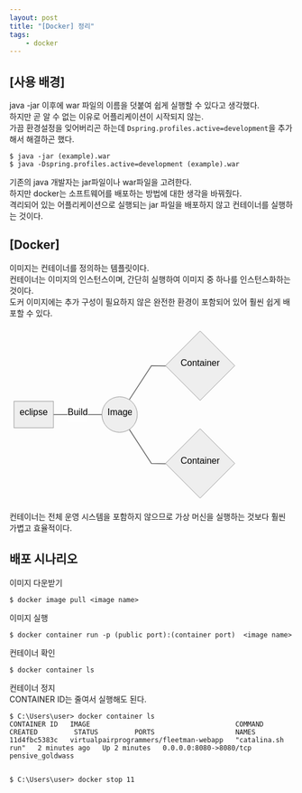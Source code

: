 ```yaml
---
layout: post
title: "[Docker] 정리"
tags: 
    - docker
---
```


<h2 id="사용-배경">[사용 배경]</h2>
<p>java -jar 이후에 war 파일의 이름을 덧붙여 쉽게 실행할 수 있다고 생각했다.<br>
하지만 곧 알 수 없는 이유로 어플리케이션이 시작되지 않는.<br>
가끔 환경설정을 잊어버리곤 하는데 <code>Dspring.profiles.active=development</code>을  추가해서 해결하곤 했다.</p>
<pre><code>$ java -jar (example).war
$ java -Dspring.profiles.active=development (example).war
</code></pre>
<p>기존의 java 개발자는 jar파일이나 war파일을 고려한다.<br>
하지만 docker는 소프트웨어를 배포하는 방법에 대한 생각을 바꿔줬다.<br>
격리되어 있는 어플리케이션으로 실행되는 jar 파일을 배포하지 않고 컨테이너를 실행하는 것이다.</p>
<h2 id="docker">[Docker]</h2>
<p>이미지는 컨테이너를 정의하는 템플릿이다.<br>
컨테이너는 이미지의 인스턴스이며, 간단히 실행하여 이미지 중 하나를 인스턴스화하는 것이다.<br>
도커 이미지에는 추가 구성이 필요하지 않은 완전한 환경이 포함되어 있어 훨씬 쉽게 배포할 수 있다.</p>
<pre class=" language-mermaid"><svg id="mermaid-svg-SMtcwGdiZQLAptmk" width="100%" xmlns="http://www.w3.org/2000/svg" xmlns:xlink="http://www.w3.org/1999/xlink" height="311.90252685546875" style="max-width: 407.9012451171875px;" viewBox="0 0 407.9012451171875 311.90252685546875"><style>#mermaid-svg-SMtcwGdiZQLAptmk{font-family:"trebuchet ms",verdana,arial,sans-serif;font-size:16px;fill:#000000;}#mermaid-svg-SMtcwGdiZQLAptmk .error-icon{fill:#552222;}#mermaid-svg-SMtcwGdiZQLAptmk .error-text{fill:#552222;stroke:#552222;}#mermaid-svg-SMtcwGdiZQLAptmk .edge-thickness-normal{stroke-width:2px;}#mermaid-svg-SMtcwGdiZQLAptmk .edge-thickness-thick{stroke-width:3.5px;}#mermaid-svg-SMtcwGdiZQLAptmk .edge-pattern-solid{stroke-dasharray:0;}#mermaid-svg-SMtcwGdiZQLAptmk .edge-pattern-dashed{stroke-dasharray:3;}#mermaid-svg-SMtcwGdiZQLAptmk .edge-pattern-dotted{stroke-dasharray:2;}#mermaid-svg-SMtcwGdiZQLAptmk .marker{fill:#666;stroke:#666;}#mermaid-svg-SMtcwGdiZQLAptmk .marker.cross{stroke:#666;}#mermaid-svg-SMtcwGdiZQLAptmk svg{font-family:"trebuchet ms",verdana,arial,sans-serif;font-size:16px;}#mermaid-svg-SMtcwGdiZQLAptmk .label{font-family:"trebuchet ms",verdana,arial,sans-serif;color:#000000;}#mermaid-svg-SMtcwGdiZQLAptmk .cluster-label text{fill:#333;}#mermaid-svg-SMtcwGdiZQLAptmk .cluster-label span{color:#333;}#mermaid-svg-SMtcwGdiZQLAptmk .label text,#mermaid-svg-SMtcwGdiZQLAptmk span{fill:#000000;color:#000000;}#mermaid-svg-SMtcwGdiZQLAptmk .node rect,#mermaid-svg-SMtcwGdiZQLAptmk .node circle,#mermaid-svg-SMtcwGdiZQLAptmk .node ellipse,#mermaid-svg-SMtcwGdiZQLAptmk .node polygon,#mermaid-svg-SMtcwGdiZQLAptmk .node path{fill:#eee;stroke:#999;stroke-width:1px;}#mermaid-svg-SMtcwGdiZQLAptmk .node .label{text-align:center;}#mermaid-svg-SMtcwGdiZQLAptmk .node.clickable{cursor:pointer;}#mermaid-svg-SMtcwGdiZQLAptmk .arrowheadPath{fill:#333333;}#mermaid-svg-SMtcwGdiZQLAptmk .edgePath .path{stroke:#666;stroke-width:1.5px;}#mermaid-svg-SMtcwGdiZQLAptmk .flowchart-link{stroke:#666;fill:none;}#mermaid-svg-SMtcwGdiZQLAptmk .edgeLabel{background-color:white;text-align:center;}#mermaid-svg-SMtcwGdiZQLAptmk .edgeLabel rect{opacity:0.5;background-color:white;fill:white;}#mermaid-svg-SMtcwGdiZQLAptmk .cluster rect{fill:hsl(210,66.6666666667%,95%);stroke:#26a;stroke-width:1px;}#mermaid-svg-SMtcwGdiZQLAptmk .cluster text{fill:#333;}#mermaid-svg-SMtcwGdiZQLAptmk .cluster span{color:#333;}#mermaid-svg-SMtcwGdiZQLAptmk div.mermaidTooltip{position:absolute;text-align:center;max-width:200px;padding:2px;font-family:"trebuchet ms",verdana,arial,sans-serif;font-size:12px;background:hsl(-160,0%,93.3333333333%);border:1px solid #26a;border-radius:2px;pointer-events:none;z-index:100;}#mermaid-svg-SMtcwGdiZQLAptmk:root{--mermaid-font-family:"trebuchet ms",verdana,arial,sans-serif;}#mermaid-svg-SMtcwGdiZQLAptmk flowchart{fill:apa;}</style><g><g class="output"><g class="clusters"></g><g class="edgePaths"><g class="edgePath LS-A LE-B" style="opacity: 1;" id="L-A-B"><path class="path" d="M78.05000305175781,155.9512481689453L121.05000305175781,155.9512481689453L164.0500030517578,155.9512481689453" marker-end="url(https://stackedit.io/app#arrowhead268)" style="fill:none"></path><defs><marker id="arrowhead268" viewBox="0 0 10 10" refX="9" refY="5" markerUnits="strokeWidth" markerWidth="8" markerHeight="6" orient="auto"><path d="M 0 0 L 10 5 L 0 10 z" class="arrowheadPath" style="stroke-width: 1; stroke-dasharray: 1, 0;"></path></marker></defs></g><g class="edgePath LS-B LE-D" style="opacity: 1;" id="L-B-D"><path class="path" d="M212.69141749655685,129.61576177495473L251.95000457763672,69.47562408447266L277.4500060081482,69.97562408447266" marker-end="url(https://stackedit.io/app#arrowhead269)" style="fill:none"></path><defs><marker id="arrowhead269" viewBox="0 0 10 10" refX="9" refY="5" markerUnits="strokeWidth" markerWidth="8" markerHeight="6" orient="auto"><path d="M 0 0 L 10 5 L 0 10 z" class="arrowheadPath" style="stroke-width: 1; stroke-dasharray: 1, 0;"></path></marker></defs></g><g class="edgePath LS-B LE-F" style="opacity: 1;" id="L-B-F"><path class="path" d="M212.69141749655685,182.2867345629359L251.95000457763672,242.42687225341797L277.4500060081481,242.92687225341797" marker-end="url(https://stackedit.io/app#arrowhead270)" style="fill:none"></path><defs><marker id="arrowhead270" viewBox="0 0 10 10" refX="9" refY="5" markerUnits="strokeWidth" markerWidth="8" markerHeight="6" orient="auto"><path d="M 0 0 L 10 5 L 0 10 z" class="arrowheadPath" style="stroke-width: 1; stroke-dasharray: 1, 0;"></path></marker></defs></g></g><g class="edgeLabels"><g class="edgeLabel" style="opacity: 1;" transform="translate(121.05000305175781,155.9512481689453)"><g transform="translate(-18,-13.356249809265137)" class="label"><rect rx="0" ry="0" width="36" height="26.712499618530273"></rect><foreignObject width="36" height="26.712499618530273"><div xmlns="http://www.w3.org/1999/xhtml" style="display: inline-block; white-space: nowrap;"><span id="L-L-A-B" class="edgeLabel L-LS-A' L-LE-B">Build</span></div></foreignObject></g></g><g class="edgeLabel" style="opacity: 1;" transform=""><g transform="translate(0,0)" class="label"><rect rx="0" ry="0" width="0" height="0"></rect><foreignObject width="0" height="0"><div xmlns="http://www.w3.org/1999/xhtml" style="display: inline-block; white-space: nowrap;"><span id="L-L-B-D" class="edgeLabel L-LS-B' L-LE-D"></span></div></foreignObject></g></g><g class="edgeLabel" style="opacity: 1;" transform=""><g transform="translate(0,0)" class="label"><rect rx="0" ry="0" width="0" height="0"></rect><foreignObject width="0" height="0"><div xmlns="http://www.w3.org/1999/xhtml" style="display: inline-block; white-space: nowrap;"><span id="L-L-B-F" class="edgeLabel L-LS-B' L-LE-F"></span></div></foreignObject></g></g></g><g class="nodes"><g class="node default" style="opacity: 1;" id="flowchart-A-1114" transform="translate(43.025001525878906,155.9512481689453)"><rect rx="0" ry="0" x="-35.02499961853027" y="-23.356249809265137" width="70.04999923706055" height="46.71249961853027" class="label-container"></rect><g class="label" transform="translate(0,0)"><g transform="translate(-25.024999618530273,-13.356249809265137)"><foreignObject width="50.04999923706055" height="26.712499618530273"><div xmlns="http://www.w3.org/1999/xhtml" style="display: inline-block; white-space: nowrap;">eclipse</div></foreignObject></g></g></g><g class="node default" style="opacity: 1;" id="flowchart-B-1115" transform="translate(195.50000381469727,155.9512481689453)"><circle x="-31.450000762939453" y="-23.356249809265137" r="31.450000762939453" class="label-container"></circle><g class="label" transform="translate(0,0)"><g transform="translate(-21.450000762939453,-13.356249809265137)"><foreignObject width="42.900001525878906" height="26.712499618530273"><div xmlns="http://www.w3.org/1999/xhtml" style="display: inline-block; white-space: nowrap;">Image</div></foreignObject></g></g></g><g class="node default" style="opacity: 1;" id="flowchart-D-1117" transform="translate(338.4256286621094,69.47562408447266)"><polygon points="61.47562551498413,0 122.95125102996826,-61.47562551498413 61.47562551498413,-122.95125102996826 0,-61.47562551498413" transform="translate(-61.47562551498413,61.47562551498413)" class="label-container"></polygon><g class="label" transform="translate(0,0)"><g transform="translate(-34.95000076293945,-13.356249809265137)"><foreignObject width="69.9000015258789" height="26.712499618530273"><div xmlns="http://www.w3.org/1999/xhtml" style="display: inline-block; white-space: nowrap;">Container</div></foreignObject></g></g></g><g class="node default" style="opacity: 1;" id="flowchart-F-1119" transform="translate(338.4256286621094,242.42687225341797)"><polygon points="61.47562551498413,0 122.95125102996826,-61.47562551498413 61.47562551498413,-122.95125102996826 0,-61.47562551498413" transform="translate(-61.47562551498413,61.47562551498413)" class="label-container"></polygon><g class="label" transform="translate(0,0)"><g transform="translate(-34.95000076293945,-13.356249809265137)"><foreignObject width="69.9000015258789" height="26.712499618530273"><div xmlns="http://www.w3.org/1999/xhtml" style="display: inline-block; white-space: nowrap;">Container</div></foreignObject></g></g></g></g></g></g></svg></pre>
<p>컨테이너는 전체 운영 시스템을 포함하지 않으므로 가상 머신을 실행하는 것보다 훨씬 가볍고 효율적이다.</p>
<h2 id="배포-시나리오">배포 시나리오</h2>
<p>이미지 다운받기</p>
<pre><code>$ docker image pull &lt;image name&gt;
</code></pre>
<p>이미지 실행</p>
<pre><code>$ docker container run -p (public port):(container port)  &lt;image name&gt;
</code></pre>
<p>컨테이너 확인</p>
<pre><code>$ docker container ls
</code></pre>
<p>컨테이너 정지<br>
CONTAINER ID는  줄여서 실행해도 된다.</p>
<pre><code>$ C:\Users\user&gt; docker container ls
CONTAINER ID   IMAGE                                    COMMAND             CREATED         STATUS         PORTS                    NAMES
11d4fbc5383c   virtualpairprogrammers/fleetman-webapp   "catalina.sh run"   2 minutes ago   Up 2 minutes   0.0.0.0:8080-&gt;8080/tcp   pensive_goldwass

$ C:\Users\user&gt; docker stop 11
</code></pre>

